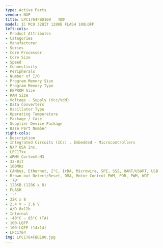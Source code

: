 ```yaml
---
type: Active Parts
vendor: NXP
title: LPC1764FBD100　　NXP
model: IC MCU 32BIT 128KB FLASH 100LQFP
left-cols:
- Product Attributes
- Categories
- Manufacturer
- Series
- Core Processor
- Core Size
- Speed
- Connectivity
- Peripherals
- Number of I/O
- Program Memory Size
- Program Memory Type
- EEPROM Size
- RAM Size
- Voltage - Supply (Vcc/Vdd)
- Data Converters
- Oscillator Type
- Operating Temperature
- Package / Case
- Supplier Device Package
- Base Part Number
right-cols:
- Description
- Integrated Circuits (ICs) , Embedded - Microcontrollers
- NXP USA Inc.
- LPC17xx
- ARM® Cortex®-M3
- 32-Bit
- 100MHz
- CANbus, Ethernet, I²C, IrDA, Microwire, SPI, SSI, UART/USART, USB
- Brown-out Detect/Reset, DMA, Motor Control PWM, POR, PWM, WDT
- '70'
- 128KB (128K x 8)
- FLASH
- '-'
- 32K x 8
- 2.4 V ~ 3.6 V
- A/D 8x12b
- Internal
- -40°C ~ 85°C (TA)
- 100-LQFP
- 100-LQFP (14x14)
- LPC1764
img: LPC1764FBD100.jpg
---
```

